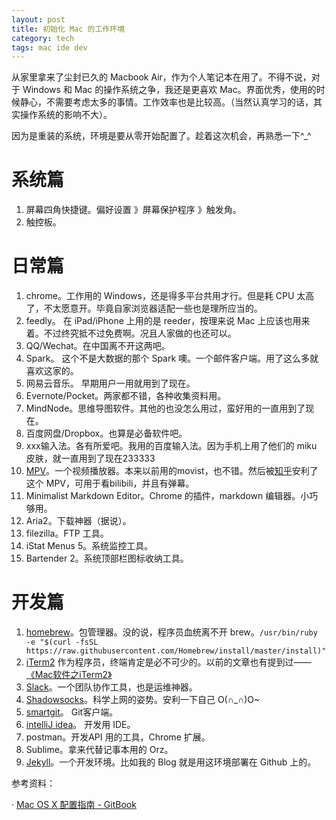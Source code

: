 ```yaml
---
layout: post
title: 初始化 Mac 的工作环境
category: tech
tags: mac ide dev 
---
```


从家里拿来了尘封已久的 Macbook Air，作为个人笔记本在用了。不得不说，对于 Windows 和 Mac 的操作系统之争，我还是更喜欢 Mac。界面优秀，使用的时候静心，不需要考虑太多的事情。工作效率也是比较高。（当然认真学习的话，其实操作系统的影响不大）。

因为是重装的系统，环境是要从零开始配置了。趁着这次机会，再熟悉一下^_^



# 系统篇

1. 屏幕四角快捷键。偏好设置 》屏幕保护程序 》触发角。
1. 触控板。 

# 日常篇
1. chrome。工作用的 Windows，还是得多平台共用才行。但是耗 CPU 太高了，不太愿意开。毕竟自家浏览器适配一些也是理所应当的。
1. feedly。 在 iPad/iPhone 上用的是 reeder，按理来说 Mac 上应该也用来着。不过终究抵不过免费啊。况且人家做的也还可以。
1. QQ/Wechat。在中国离不开这两吧。
1. Spark。 这个不是大数据的那个 Spark 噢。一个邮件客户端。用了这么多就喜欢这家的。
1. 网易云音乐。 早期用户一用就用到了现在。
1. Evernote/Pocket。两家都不错，各种收集资料用。
1. MindNode。思维导图软件。其他的也没怎么用过，蛮好用的一直用到了现在。
1. 百度网盘/Dropbox。也算是必备软件吧。
1. xxx输入法。各有所爱吧。我用的百度输入法。因为手机上用了他们的 miku 皮肤，就一直用到了现在233333
1. [MPV][MPV]。一个视频播放器。本来以前用的movist，也不错。然后被[知乎][mpv_zhihu]安利了这个 MPV，可用于看bilibili，并且有弹幕。
1. Minimalist Markdown Editor。Chrome 的插件，markdown 编辑器。小巧够用。
1. Aria2。下载神器（据说）。
1. filezilla。FTP 工具。
1. iStat Menus 5。系统监控工具。
1. Bartender 2。系统顶部栏图标收纳工具。

# 开发篇
1. [homebrew][homebrew]。包管理器。没的说，程序员血统离不开 brew。`/usr/bin/ruby -e "$(curl -fsSL https://raw.githubusercontent.com/Homebrew/install/master/install)"`
1. [iTerm2][iTerm2]
  作为程序员，终端肯定是必不可少的。以前的文章也有提到过——[《Mac软件之iTerm2》][iterm2_self]
1. [Slack][slack]。一个团队协作工具，也是运维神器。
1. [Shadowsocks][Shadowsocks]。科学上网的姿势。安利一下自己 O(∩_∩)O~
1. [smartgit][smartgit]。 Git客户端。
1. [intelliJ idea][idea]。 开发用 IDE。
1. postman。开发API 用的工具，Chrome 扩展。
1. Sublime。拿来代替记事本用的 Orz。
1. [Jekyll][jekyll]。一个开发环境。比如我的 Blog 就是用这环境部署在 Github 上的。


参考资料：

· [Mac OS X 配置指南 - GitBook](https://www.gitbook.com/book/wild-flame/mac-os-x-setup-guide/details)

[iTerm2]: https://www.iterm2.com/
[iterm2_self]: {{site.url}}/software/2015/01/18/iterm2.html
[MPV]: https://mpv.io/installation/
[mpv_zhihu]: https://www.zhihu.com/question/19552878
[smartgit]: http://www.syntevo.com/smartgit/
[Shadowsocks]: http://wechat.kelu.org
[slack]: https://slack.com
[homebrew]: http://brew.sh
[idea]: http://www.jetbrains.com/idea
[jekyll]: http://jekyllcn.com